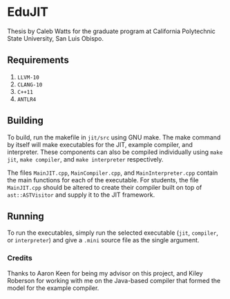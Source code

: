 # EduJIT

Thesis by Caleb Watts for the graduate program at California Polytechnic State University, San Luis Obispo.

## Requirements

1. `LLVM-10`
2. `CLANG-10`
3. `C++11`
2. `ANTLR4`

## Building

To build, run the makefile in `jit/src` using GNU make. The make command by itself will make executables for the JIT, example compiler, and interpreter. These components can also be compiled individually using `make jit`, `make compiler`, and `make interpreter` respectively.

The files `MainJIT.cpp`, `MainCompiler.cpp`, and `MainInterpreter.cpp` contain the main functions for each of the executable. For students, the file `MainJIT.cpp` should be altered to create their compiler built on top of `ast::ASTVisitor` and supply it to the JIT framework.

## Running

To run the executables, simply run the selected executable (`jit`, `compiler`, or `interpreter`) and give a `.mini` source file as the single argument.

### Credits

Thanks to Aaron Keen for being my advisor on this project, and Kiley Roberson for working with me on the Java-based compiler that formed the model for the example compiler.